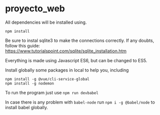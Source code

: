 # proyecto_web

All dependencies will be installed using.
```
npm install
```

Be sure to instal sqlite3 to make the connections correctly. If any doubts, follow this guide: https://www.tutorialspoint.com/sqlite/sqlite_installation.htm

Everything is made using Javascript ES6, but can be changed to ES5.

Install globally some packages in local to help you, including


```
npm install -g @vue/cli-service-global
npm install -g nodemon
```

To run the program just use `npm run devbabel`

In case there is any problem with `babel-node` run `npm i -g @babel/node` to install babel globally.
